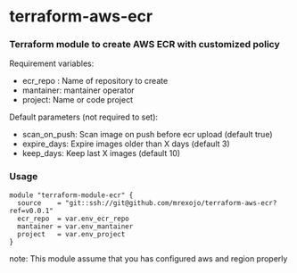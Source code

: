# terraform-aws-ecr

### Terraform module to create AWS ECR with customized policy


 Requirement variables:

- ecr_repo : Name of repository to create
- mantainer: mantainer operator
- project: Name or code project



 Default parameters (not required to set):

- scan_on_push: Scan image on push before ecr upload (default true)
- expire_days: Expire images older than X days (default 3)
- keep_days: Keep last X images (default 10)

### Usage

```
module "terraform-module-ecr" {
  source    = "git::ssh://git@github.com/mrexojo/terraform-aws-ecr?ref=v0.0.1"
  ecr_repo  = var.env_ecr_repo
  mantainer = var.env_mantainer
  project   = var.env_project
}
````
note: This module assume that you has configured aws and region properly

